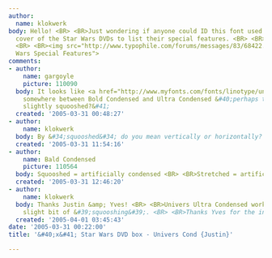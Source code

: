 ```yaml
---
author:
  name: klokwerk
body: Hello! <BR> <BR>Just wondering if anyone could ID this font used on the back
  cover of the Star Wars DVDs to list their special features. <BR> <BR>Thanks in advance!
  <BR> <BR><img src="http://www.typophile.com/forums/messages/83/68422.jpg" alt="Star
  Wars Special Features">
comments:
- author:
    name: gargoyle
    picture: 110090
  body: It looks like <a href="http://www.myfonts.com/fonts/linotype/univers/">Univers</a>,
    somewhere between Bold Condensed and Ultra Condensed &#40;perhaps the former,
    slightly squooshed?&#41;
  created: '2005-03-31 00:48:27'
- author:
    name: klokwerk
  body: By &#34;squooshed&#34; do you mean vertically or horizontally?
  created: '2005-03-31 11:54:16'
- author:
    name: Bald Condensed
    picture: 110564
  body: Squooshed = artificially condensed <BR> <BR>Stretched = artificially extended
  created: '2005-03-31 12:46:20'
- author:
    name: klokwerk
  body: Thanks Justin &amp; Yves! <BR> <BR>Univers Ultra Condensed worked - with a
    slight bit of &#39;squooshing&#39;. <BR> <BR>Thanks Yves for the info! <BR> <BR>~klokwerk
  created: '2005-04-01 03:45:43'
date: '2005-03-31 00:22:00'
title: '&#40;x&#41; Star Wars DVD box - Univers Cond {Justin}'

---
```

